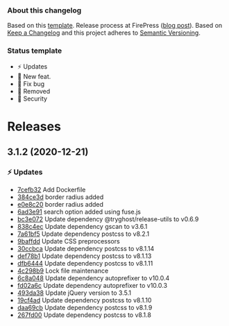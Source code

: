 ### About this changelog

Based on this [template](https://gist.github.com/pascalandy/af709db02d3fe132a3e6f1c11b934fe4). Release process at FirePress ([blog post](https://firepress.org/en/software-and-ghost-updates/)). Based on [Keep a Changelog](https://keepachangelog.com/en/1.0.0/) and this project adheres to [Semantic Versioning](https://semver.org/spec/v2.0.0.html).

### Status template

- ⚡️ Updates
- 🚀 New feat.
- 🐛 Fix bug
- 🛑 Removed
- 🔑 Security

# Releases

## 3.1.2 (2020-12-21)
### ⚡️ Updates
- [7cefb32](https://github.com/firepress-org/Casper/commit/7cefb32) Add Dockerfile
- [384ce3d](https://github.com/firepress-org/Casper/commit/384ce3d) border radius added
- [e0e8c20](https://github.com/firepress-org/Casper/commit/e0e8c20) border radius added
- [6ad3e91](https://github.com/firepress-org/Casper/commit/6ad3e91) search option added using fuse.js
- [bc3e072](https://github.com/firepress-org/Casper/commit/bc3e072) Update dependency @tryghost/release-utils to v0.6.9
- [838c4ec](https://github.com/firepress-org/Casper/commit/838c4ec) Update dependency gscan to v3.6.1
- [7a61bf5](https://github.com/firepress-org/Casper/commit/7a61bf5) Update dependency postcss to v8.2.1
- [9baffdd](https://github.com/firepress-org/Casper/commit/9baffdd) Update CSS preprocessors
- [30ccbca](https://github.com/firepress-org/Casper/commit/30ccbca) Update dependency postcss to v8.1.14
- [def78b1](https://github.com/firepress-org/Casper/commit/def78b1) Update dependency postcss to v8.1.13
- [dfb6444](https://github.com/firepress-org/Casper/commit/dfb6444) Update dependency postcss to v8.1.11
- [4c298b9](https://github.com/firepress-org/Casper/commit/4c298b9) Lock file maintenance
- [6c8a048](https://github.com/firepress-org/Casper/commit/6c8a048) Update dependency autoprefixer to v10.0.4
- [fd02a6c](https://github.com/firepress-org/Casper/commit/fd02a6c) Update dependency autoprefixer to v10.0.3
- [493da38](https://github.com/firepress-org/Casper/commit/493da38) Update jQuery version to 3.5.1
- [19cf4ad](https://github.com/firepress-org/Casper/commit/19cf4ad) Update dependency postcss to v8.1.10
- [daa69cb](https://github.com/firepress-org/Casper/commit/daa69cb) Update dependency postcss to v8.1.9
- [267fd00](https://github.com/firepress-org/Casper/commit/267fd00) Update dependency postcss to v8.1.8

